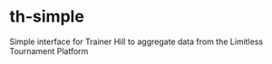 # th-simple
Simple interface for Trainer Hill to aggregate data from the Limitless Tournament Platform
